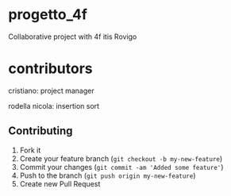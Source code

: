 # progetto_4f
Collaborative project with 4f itis Rovigo

# contributors
 cristiano: project manager
 
 rodella nicola: insertion sort

## Contributing

1. Fork it
2. Create your feature branch (`git checkout -b my-new-feature`)
3. Commit your changes (`git commit -am 'Added some feature'`)
4. Push to the branch (`git push origin my-new-feature`)
5. Create new Pull Request
